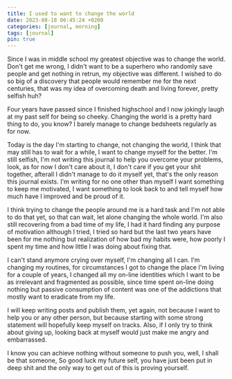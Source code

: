 ```yaml
---
title: I used to want to change the world
date: 2023-08-18 06:45:24 +0200
categories: [journal, morning]
tags: [journal]
pin: true
---
```


Since I was in middle school my greatest objective was to change the world.
Don't get me wrong, I didn't want to be a superhero who randomly save people and get nothing in retrun, my objective was different.
I wished to do so big of a discovery that people would remember me for the next centuries, that was my idea of overcoming death and living forever, pretty selfish huh?

Four years have passed since I finished highschool and I now jokingly laugh at my past self for being so cheeky.
Changing the world is a pretty hard thing to do, you know?
I barely manage to change bedsheets regularly as for now.

Today is the day I'm starting to change, not changing the world, I think that may still has to wait for a while, I want to change myself for the better.
I'm still selfish, I'm not writing this journal to help you overcome your problems, look, as for now I don't care about it, I don't care if you get your shit together, afterall I didn't manage to do it myself yet, that's the only reason this journal exists.
I'm writing for no one other than myself I want something to keep me motivated, I want something to look back to and tell myself how much have I improved and be proud of it.

I think trying to change the people around me is a hard task and I'm not able to do that yet, so that can wait, let alone changing the whole world.
I'm also still recovering from a bad time of my life, I had it hard finding any purpose of motivation although I tried, I tried so hard but the last two years have been for me nothing but realization of how bad my habits were, how poorly I spent my time and how little I was doing about fixing that.

I can't stand anymore crying over myself, I'm changing all I can.
I'm changing my routines, for circumstances I got to change the place I'm living for a couple of years, I changed all my on-line identities which I want to be as irrelevant and fragmented as possible, since time spent on-line doing nothing but passive consumption of content was one of the addictions that mostly want to eradicate from my life.

I will keep writing posts and publish them, yet again, not because I want to help you or any other person, but because starting with some strong statement will hopefully keep myself on tracks.
Also, if I only try to think about giving up, looking back at myself would just make me angry and embarrassed.

I know you can achieve nothing without someone to push you, well, I shall be that someone, So good luck my future self, you have just been put in deep shit and the only way to get out of this is proving yourself.
